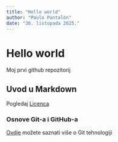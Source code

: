 ```yaml
---
title: "Hello world"
author: "Paulo Pantalon"
date: "30. listopada 2025."
---
```


# Hello world
Moj prvi github repozitorij

## Uvod u Markdown
Pogledaj [Licenca](LICENSE)

### Osnove Git-a i GitHub-a
[Ovdje](https://merlin.srce.hr) možete saznati više o Git tehnologiji
